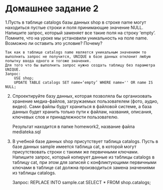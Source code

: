 # Домашнее задание 2
1.Пусть в таблице catalogs базы данных shop в строке name могут находиться пустые строки и поля принимающие значение NULL. Напишите запрос, который заменяет все такие поля на строку ‘empty’. Помните, что на уроке мы установили уникальность на поле name. Возможно ли оставить это условие? Почему?

    Так как в таблице catalogs name является уникальным значением то выполнить запрос не получится, UNIQUE в базе данных отклонит любую попытку ввода одного и тогоже значения.
    Для того что бы выполнить запрос нужно создать таблицу без параметра UNIQUE.
    Запрос:
        USE shop;
        UPDATE TABLE catalogs SET name=‘empty’ WHERE name='' OR name IS NULL;

2. Спроектируйте базу данных, которая позволяла бы организовать хранение медиа-файлов, загружаемых пользователем (фото, аудио, видео). Сами файлы будут храниться в файловой системе, а база данных будет хранить только пути к файлам, названия, описания, ключевых слов и принадлежности пользователю.

    Результат находится в папке homework2, название файла mediateka.sql

3. В учебной базе данных shop присутствует таблица catalogs. Пусть в базе данных sample имеется таблица cat, в которой могут присутствовать строки с такими же первичными ключами. Напишите запрос, который копирует данные из таблицы catalogs в таблицу cat, при этом для записей с конфликтующими первичными ключами в таблице cat должна производиться замена значениями из таблицы catalogs.

    Запрос:
          REPLACE INTO sample.cat SELECT * FROM shop.catalogs;
